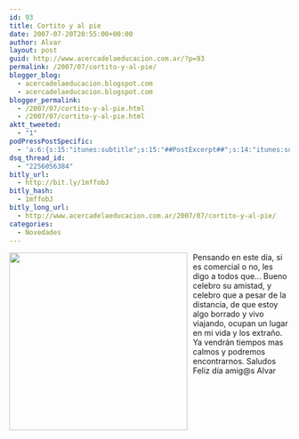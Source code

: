 ```yaml
---
id: 93
title: Cortito y al pie
date: 2007-07-20T20:55:00+00:00
author: Alvar
layout: post
guid: http://www.acercadelaeducacion.com.ar/?p=93
permalink: /2007/07/cortito-y-al-pie/
blogger_blog:
  - acercadelaeducacion.blogspot.com
  - acercadelaeducacion.blogspot.com
blogger_permalink:
  - /2007/07/cortito-y-al-pie.html
  - /2007/07/cortito-y-al-pie.html
aktt_tweeted:
  - "1"
podPressPostSpecific:
  - 'a:6:{s:15:"itunes:subtitle";s:15:"##PostExcerpt##";s:14:"itunes:summary";s:15:"##PostExcerpt##";s:15:"itunes:keywords";s:17:"##WordPressCats##";s:13:"itunes:author";s:10:"##Global##";s:15:"itunes:explicit";s:7:"Default";s:12:"itunes:block";s:7:"Default";}'
dsq_thread_id:
  - "2256056384"
bitly_url:
  - http://bit.ly/1mffobJ
bitly_hash:
  - 1mffobJ
bitly_long_url:
  - http://www.acercadelaeducacion.com.ar/2007/07/cortito-y-al-pie/
categories:
  - Novedades
---
```

<a href="http://farm2.static.flickr.com/1373/850972701_2f37b6e93c.jpg?v=0"><img src="http://farm2.static.flickr.com/1373/850972701_2f37b6e93c.jpg?v=0" style="margin: 0pt 10px 10px 0pt; float: left; cursor: pointer; width: 320px" border="0" /></a>
Pensando en este día, si es  comercial o no, les digo a todos
que...
Bueno celebro su amistad, y celebro que a pesar de la distancia, de que estoy algo borrado y vivo viajando, ocupan un lugar en mi vida y los extraño. Ya vendrán tiempos mas calmos y podremos encontrarnos.
Saludos
Feliz día amig@s
Alvar